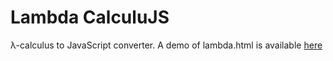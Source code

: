 Lambda CalculuJS
================

λ-calculus to JavaScript converter.
A demo of lambda.html is available [here](http://svrv.net/dev/lambda/lambda.html)

